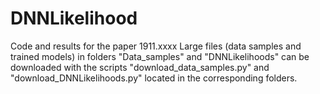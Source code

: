 # DNNLikelihood
Code and results for the paper 1911.xxxx
Large files (data samples and trained models) in folders "Data_samples" and "DNNLikelihoods" can be downloaded with the scripts "download_data_samples.py" and "download_DNNLikelihoods.py" located in the corresponding folders.
